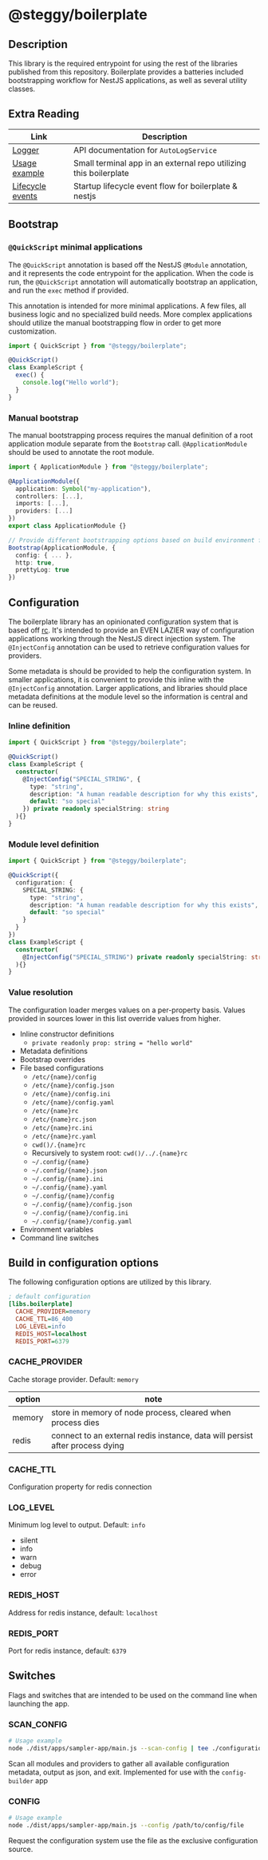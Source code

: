 # @steggy/boilerplate

## Description

This library is the required entrypoint for using the rest of the libraries published from this repository.
Boilerplate provides a batteries included bootstrapping workflow for NestJS applications, as well as several utility classes.

## Extra Reading

| Link | Description |
| --- | --- |
| [Logger](./docs/logger.md) | API documentation for `AutoLogService` |
| [Usage example](https://github.com/mp3three/quickscript) | Small terminal app in an external repo utilizing this boilerplate |
| [Lifecycle events](./docs/lifecycle.md) | Startup lifecycle event flow for boilerplate & nestjs |

## Bootstrap

### `@QuickScript` minimal applications

The `@QuickScript` annotation is based off the NestJS `@Module` annotation, and it represents the code entrypoint for the application.
When the code is run, the `@QuickScript` annotation will automatically bootstrap an application, and run the `exec` method if provided.

This annotation is intended for more minimal applications.
A few files, all business logic and no specialized build needs.
More complex applications should utilize the manual bootstrapping flow in order to get more customization.

```typescript
import { QuickScript } from "@steggy/boilerplate";

@QuickScript()
class ExampleScript {
  exec() {
    console.log("Hello world");
  }
}
```

### Manual bootstrap

The manual bootstrapping process requires the manual definition of a root application module separate from the `Bootstrap` call.
`@ApplicationModule` should be used to annotate the root module.

```typescript
import { ApplicationModule } from "@steggy/boilerplate";

@ApplicationModule({
  application: Symbol("my-application"),
  controllers: [...],
  imports: [...],
  providers: [...]
})
export class ApplicationModule {}

// Provide different bootstrapping options based on build environment files
Bootstrap(ApplicationModule, {
  config: { ... },
  http: true,
  prettyLog: true
})
```

## Configuration

The boilerplate library has an opinionated configuration system that is based off [rc](https://www.npmjs.com/package/rc).
It's intended to provide an EVEN LAZIER way of configuration applications working through the NestJS direct injection system.
The `@InjectConfig` annotation can be used to retrieve configuration values for providers.

Some metadata is should be provided to help the configuration system.
In smaller applications, it is convenient to provide this inline with the `@InjectConfig` annotation.
Larger applications, and libraries should place metadata definitions at the module level so the information is central and can be reused.

### Inline definition

```typescript
import { QuickScript } from "@steggy/boilerplate";

@QuickScript()
class ExampleScript {
  constructor(
    @InjectConfig("SPECIAL_STRING", {
      type: "string",
      description: "A human readable description for why this exists",
      default: "so special"
    }) private readonly specialString: string
  ){}
}
```

### Module level definition

```typescript
import { QuickScript } from "@steggy/boilerplate";

@QuickScript({
  configuration: {
    SPECIAL_STRING: {
      type: "string",
      description: "A human readable description for why this exists",
      default: "so special"
    }
  }
})
class ExampleScript {
  constructor(
    @InjectConfig("SPECIAL_STRING") private readonly specialString: string
  ){}
}
```

### Value resolution

The configuration loader merges values on a per-property basis.
Values provided in sources lower in this list override values from higher.

- Inline constructor definitions
  - `private readonly prop: string = "hello world"`
- Metadata definitions
- Bootstrap overrides
- File based configurations
  - `/etc/{name}/config`
  - `/etc/{name}/config.json`
  - `/etc/{name}/config.ini`
  - `/etc/{name}/config.yaml`
  - `/etc/{name}rc`
  - `/etc/{name}rc.json`
  - `/etc/{name}rc.ini`
  - `/etc/{name}rc.yaml`
  - `cwd()/.{name}rc`
  - Recursively to system root: `cwd()/../.{name}rc`
  - `~/.config/{name}`
  - `~/.config/{name}.json`
  - `~/.config/{name}.ini`
  - `~/.config/{name}.yaml`
  - `~/.config/{name}/config`
  - `~/.config/{name}/config.json`
  - `~/.config/{name}/config.ini`
  - `~/.config/{name}/config.yaml`
- Environment variables
- Command line switches

## Build in configuration options

The following configuration options are utilized by this library.

```ini
; default configuration
[libs.boilerplate]
  CACHE_PROVIDER=memory
  CACHE_TTL=86_400
  LOG_LEVEL=info
  REDIS_HOST=localhost
  REDIS_PORT=6379
```

### CACHE_PROVIDER

Cache storage provider. Default: `memory`

| option | note |
| --- | --- |
| memory | store in memory of node process, cleared when process dies |
| redis | connect to an external redis instance, data will persist after process dying |

### CACHE_TTL

Configuration property for redis connection

### LOG_LEVEL

Minimum log level to output. Default: `info`

- silent
- info
- warn
- debug
- error

### REDIS_HOST

Address for redis instance, default: `localhost`

### REDIS_PORT

Port for redis instance, default: `6379`

## Switches

Flags and switches that are intended to be used on the command line when launching the app.

### SCAN_CONFIG

```bash
# Usage example
node ./dist/apps/sampler-app/main.js --scan-config | tee ./configuration.json
```

Scan all modules and providers to gather all available configuration metadata, output as json, and exit.
Implemented for use with the `config-builder` app

### CONFIG

```bash
# Usage example
node ./dist/apps/sampler-app/main.js --config /path/to/config/file
```

Request the configuration system use the file as the exclusive configuration source.
